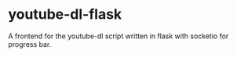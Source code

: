 # youtube-dl-flask

A frontend for the youtube-dl script written in flask with socketio for progress bar.

